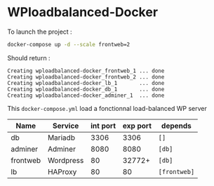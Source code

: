 # WPloadbalanced-Docker
To launch the project :
```bash
docker-compose up -d --scale frontweb=2
```

Should return :
```bassh
Creating wploadbalanced-docker_frontweb_1 ... done
Creating wploadbalanced-docker_frontweb_2 ... done
Creating wploadbalanced-docker_lb_1       ... done
Creating wploadbalanced-docker_db_1       ... done
Creating wploadbalanced-docker_adminer_1  ... done
```

This `docker-compose.yml` load a fonctionnal load-balanced WP server

Name |Service | int port | exp port | depends |
-|-|-|-|-|
db | Mariadb | 3306 | 3306 | `[]`|
adminer | Adminer | 8080 | 8080 | `[db]`|
frontweb | Wordpress | 80 | 32772+ | `[db]` |
lb | HAProxy | 80 | 80 | `[frontweb]` |

